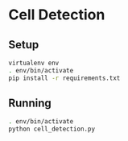 # Cell Detection

## Setup
```bash
virtualenv env
. env/bin/activate
pip install -r requirements.txt
```

## Running
```bash
. env/bin/activate
python cell_detection.py
```